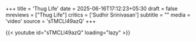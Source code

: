 +++
title = 'Thug Life'
date = 2025-06-16T17:12:23+05:30
draft = false
mreviews = ["Thug Life"]
critics = ['Sudhir Srinivasan']
subtitle = ""
media = 'video'
source = 'sTMCLl49azQ'
+++

{{< youtube id="sTMCLl49azQ" loading="lazy" >}}
